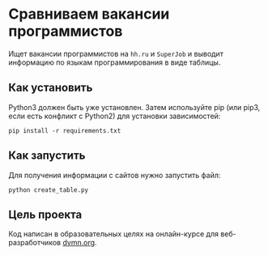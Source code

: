 # Сравниваем вакансии программистов
Ищет вакансии программистов на `hh.ru` и `SuperJob` и выводит информацию по языкам программирования в виде таблицы.
## Как установить
Python3 должен быть уже установлен. Затем используйте pip (или pip3, если есть конфликт с Python2) для установки зависимостей:
```
pip install -r requirements.txt
```
## Как запустить
Для получения информации с сайтов нужно запустить файл:
```
python create_table.py
```
## Цель проекта
Код написан в образовательных целях на онлайн-курсе для веб-разработчиков [dvmn.org](https://dvmn.org). 
